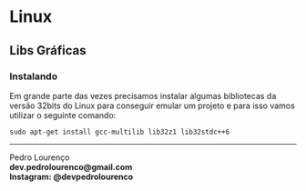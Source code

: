 # Linux

## Libs Gráficas

### Instalando

Em grande parte das vezes precisamos instalar algumas bibliotecas da versão 32bits do Linux para conseguir emular um projeto e para isso vamos utilizar o seguinte comando:

```
sudo apt-get install gcc-multilib lib32z1 lib32stdc++6
```

<hr>
<stong>Pedro Lourenço</strong><br>
<Strong>dev.pedrolourenco@gmail.com</strong><br>
<Strong>Instagram: @devpedrolourenco</strong>